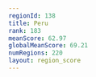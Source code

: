 ```yaml
---
regionId: 138
title: Peru
rank: 183
meanScore: 62.97
globalMeanScore: 69.21
numRegions: 220
layout: region_score
---
```

